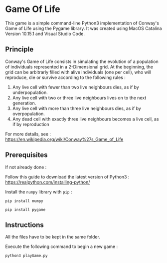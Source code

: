 # Game Of Life

This game is a simple command-line Python3 implementation of Conway's Game of Life using the Pygame library. 
It was created using MacOS Catalina Version 10.15.1 and Visual Studio Code. 

## Principle 

Conway's Game of Life consists in simulating the evolution of a population of individuals represented in a 2-Dimensional grid. 
At the beginning, the grid can be arbitrarly filled with alive individuals (one per cell), who will reproduce, die or survive according to the following rules : 

1. Any live cell with fewer than two live neighbours dies, as if by underpopulation.
2. Any live cell with two or three live neighbours lives on to the next generation.
3. Any live cell with more than three live neighbours dies, as if by overpopulation.
4. Any dead cell with exactly three live neighbours becomes a live cell, as if by reproduction

For more details, see : https://en.wikipedia.org/wiki/Conway%27s_Game_of_Life

## Prerequisites 

If not already done : 

Follow this guide to download the latest version of Python3 : https://realpython.com/installing-python/

Install the `numpy` library with `pip` : 

`pip install numpy` 

`pip install pygame`

## Instructions 

All the files have to be kept in the same folder. 

Execute the following command to begin a new game : 

`python3 playGame.py`





